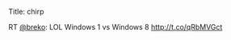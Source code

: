Title: chirp

RT <a href="http://twitter.com/breko">@breko</a>: LOL Windows 1 vs Windows 8 <a href="http://t.co/qRbMVGct">http://t.co/qRbMVGct</a>
